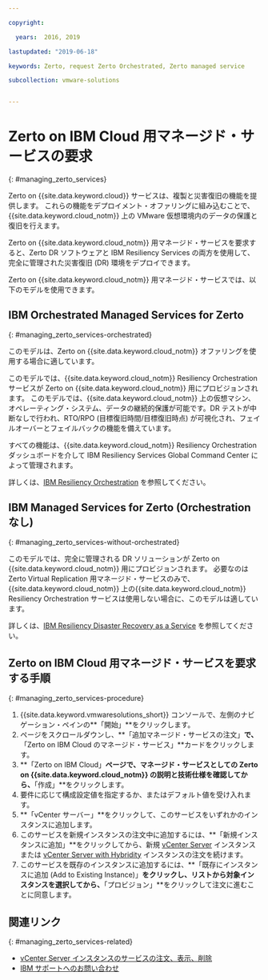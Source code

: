 ```yaml
---

copyright:

  years:  2016, 2019

lastupdated: "2019-06-18"

keywords: Zerto, request Zerto Orchestrated, Zerto managed service

subcollection: vmware-solutions


---
```


# Zerto on IBM Cloud 用マネージド・サービスの要求
{: #managing_zerto_services}

Zerto on {{site.data.keyword.cloud}} サービスは、複製と災害復旧の機能を提供します。 これらの機能をデプロイメント・オファリングに組み込むことで、{{site.data.keyword.cloud_notm}} 上の VMware 仮想環境内のデータの保護と復旧を行えます。

Zerto on {{site.data.keyword.cloud_notm}} 用マネージド・サービスを要求すると、Zerto DR ソフトウェアと IBM Resiliency Services の両方を使用して、完全に管理された災害復旧 (DR) 環境をデプロイできます。

Zerto on {{site.data.keyword.cloud_notm}} 用マネージド・サービスでは、以下のモデルを使用できます。

## IBM Orchestrated Managed Services for Zerto
{: #managing_zerto_services-orchestrated}

このモデルは、Zerto on {{site.data.keyword.cloud_notm}} オファリングを使用する場合に適しています。

このモデルでは、{{site.data.keyword.cloud_notm}} Resiliency Orchestration サービスが Zerto on {{site.data.keyword.cloud_notm}} 用にプロビジョンされます。 このモデルでは、{{site.data.keyword.cloud_notm}} 上の仮想マシン、オペレーティング・システム、データの継続的保護が可能です。DR テストが中断なしで行われ、RTO/RPO (目標復旧時間/目標復旧時点) が可視化され、フェイルオーバーとフェイルバックの機能を備えています。

すべての機能は、{{site.data.keyword.cloud_notm}} Resiliency Orchestration ダッシュボードを介して IBM Resiliency Services Global Command Center によって管理されます。

詳しくは、[IBM Resiliency Orchestration](https://www.ibm.com/us-en/marketplace/disaster-recovery-orchestration) を参照してください。

## IBM Managed Services for Zerto (Orchestration なし)
{: #managing_zerto_services-without-orchestrated}

このモデルでは、完全に管理される DR ソリューションが Zerto on {{site.data.keyword.cloud_notm}} 用にプロビジョンされます。 必要なのは Zerto Virtual Replication 用マネージド・サービスのみで、{{site.data.keyword.cloud_notm}} 上の{{site.data.keyword.cloud_notm}} Resiliency Orchestration サービスは使用しない場合に、このモデルは適しています。

詳しくは、[IBM Resiliency Disaster Recovery as a Service](https://www.ibm.com/us-en/marketplace/disaster-recovery-as-a-service#product-header-top) を参照してください。

## Zerto on IBM Cloud 用マネージド・サービスを要求する手順
{: #managing_zerto_services-procedure}

1. {{site.data.keyword.vmwaresolutions_short}} コンソールで、左側のナビゲーション・ペインの**「開始」**をクリックします。
2. ページをスクロールダウンし、**「追加マネージド・サービスの注文」**で、**「Zerto on IBM Cloud のマネージド・サービス」**カードをクリックします。
3. **「Zerto on IBM Cloud」**ページで、マネージド・サービスとしての Zerto on {{site.data.keyword.cloud_notm}} の説明と技術仕様を確認してから、**「作成」**をクリックします。
4. 要件に応じて構成設定値を指定するか、またはデフォルト値を受け入れます。
5. **「vCenter サーバー」**をクリックして、このサービスをいずれかのインスタンスに追加します。
6. このサービスを新規インスタンスの注文中に追加するには、**「新規インスタンスに追加」**をクリックしてから、新規 [vCenter Server](/docs/services/vmwaresolutions/vcenter?topic=vmware-solutions-vc_orderinginstance) インスタンスまたは [vCenter Server with Hybridity](/docs/services/vmwaresolutions/vcenter?topic=vmware-solutions-vc_hybrid_orderinginstance) インスタンスの注文を続けます。
7. このサービスを既存のインスタンスに追加するには、**「既存にインスタンスに追加 (Add to Existing Instance)」**をクリックし、リストから対象インスタンスを選択してから、**「プロビジョン」**をクリックして注文に進むことに同意します。

## 関連リンク
{: #managing_zerto_services-related}

* [vCenter Server インスタンスのサービスの注文、表示、削除](/docs/services/vmwaresolutions/vcenter?topic=vmware-solutions-vc_addingremovingservices)
* [IBM サポートへのお問い合わせ](/docs/services/vmwaresolutions/vmonic?topic=vmware-solutions-trbl_support)
